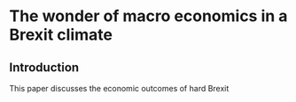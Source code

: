 # The wonder of macro economics in a Brexit climate

## Introduction

This paper discusses the economic outcomes of hard Brexit